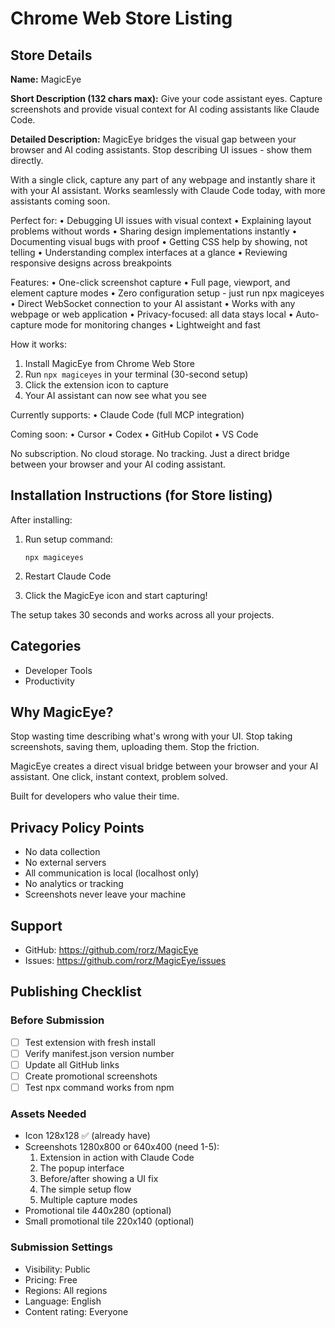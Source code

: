 # Chrome Web Store Listing

## Store Details

**Name:** MagicEye

**Short Description (132 chars max):**
Give your code assistant eyes. Capture screenshots and provide visual context for AI coding assistants like Claude Code.

**Detailed Description:**
MagicEye bridges the visual gap between your browser and AI coding assistants. Stop describing UI issues - show them directly.

With a single click, capture any part of any webpage and instantly share it with your AI assistant. Works seamlessly with Claude Code today, with more assistants coming soon.

Perfect for:
• Debugging UI issues with visual context
• Explaining layout problems without words
• Sharing design implementations instantly
• Documenting visual bugs with proof
• Getting CSS help by showing, not telling
• Understanding complex interfaces at a glance
• Reviewing responsive designs across breakpoints

Features:
• One-click screenshot capture
• Full page, viewport, and element capture modes
• Zero configuration setup - just run npx magiceyes
• Direct WebSocket connection to your AI assistant
• Works with any webpage or web application
• Privacy-focused: all data stays local
• Auto-capture mode for monitoring changes
• Lightweight and fast

How it works:
1. Install MagicEye from Chrome Web Store
2. Run `npx magiceyes` in your terminal (30-second setup)
3. Click the extension icon to capture
4. Your AI assistant can now see what you see

Currently supports:
• Claude Code (full MCP integration)

Coming soon:
• Cursor
• Codex
• GitHub Copilot
• VS Code

No subscription. No cloud storage. No tracking. Just a direct bridge between your browser and your AI coding assistant.

## Installation Instructions (for Store listing)

After installing:

1. Run setup command:
   ```
   npx magiceyes
   ```

2. Restart Claude Code

3. Click the MagicEye icon and start capturing!

The setup takes 30 seconds and works across all your projects.

## Categories
- Developer Tools
- Productivity

## Why MagicEye?

Stop wasting time describing what's wrong with your UI. Stop taking screenshots, saving them, uploading them. Stop the friction.

MagicEye creates a direct visual bridge between your browser and your AI assistant. One click, instant context, problem solved.

Built for developers who value their time.

## Privacy Policy Points
- No data collection
- No external servers
- All communication is local (localhost only)
- No analytics or tracking
- Screenshots never leave your machine

## Support
- GitHub: https://github.com/rorz/MagicEye
- Issues: https://github.com/rorz/MagicEye/issues

## Publishing Checklist

### Before Submission
- [ ] Test extension with fresh install
- [ ] Verify manifest.json version number
- [ ] Update all GitHub links
- [ ] Create promotional screenshots
- [ ] Test npx command works from npm

### Assets Needed
- Icon 128x128 ✅ (already have)
- Screenshots 1280x800 or 640x400 (need 1-5):
  1. Extension in action with Claude Code
  2. The popup interface
  3. Before/after showing a UI fix
  4. The simple setup flow
  5. Multiple capture modes
- Promotional tile 440x280 (optional)
- Small promotional tile 220x140 (optional)

### Submission Settings
- Visibility: Public
- Pricing: Free
- Regions: All regions
- Language: English
- Content rating: Everyone